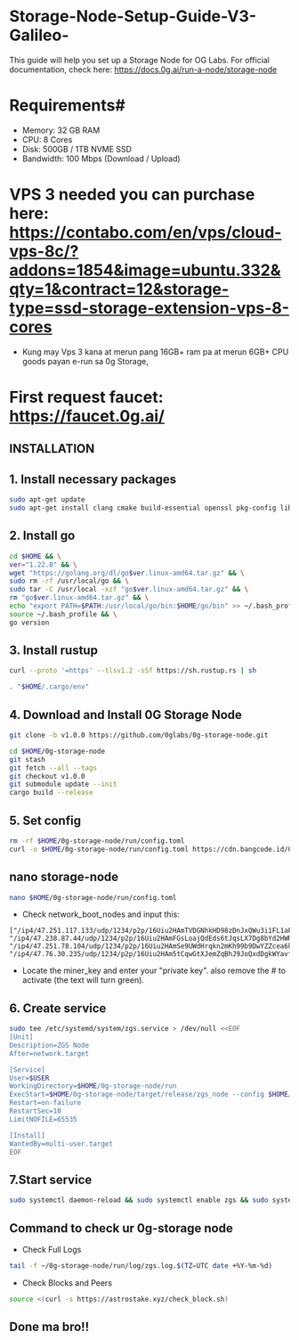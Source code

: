 # Storage-Node-Setup-Guide-V3-Galileo-
This guide will help you set up a Storage Node for OG Labs. For official documentation, check here: https://docs.0g.ai/run-a-node/storage-node


# Requirements#
- Memory: 32 GB RAM
- CPU: 8 Cores
- Disk: 500GB / 1TB NVME SSD
- Bandwidth: 100 Mbps (Download / Upload)

# VPS 3 needed you can purchase here: https://contabo.com/en/vps/cloud-vps-8c/?addons=1854&image=ubuntu.332&qty=1&contract=12&storage-type=ssd-storage-extension-vps-8-cores

- Kung may Vps 3 kana at merun pang 16GB+ ram pa at merun 6GB+ CPU goods payan e-run sa 0g Storage,

# First request faucet: https://faucet.0g.ai/


## INSTALLATION

## 1. Install necessary packages
```bash
sudo apt-get update
sudo apt-get install clang cmake build-essential openssl pkg-config libssl-dev jq
```

## 2. Install go
```bash
cd $HOME && \
ver="1.22.0" && \
wget "https://golang.org/dl/go$ver.linux-amd64.tar.gz" && \
sudo rm -rf /usr/local/go && \
sudo tar -C /usr/local -xzf "go$ver.linux-amd64.tar.gz" && \
rm "go$ver.linux-amd64.tar.gz" && \
echo "export PATH=$PATH:/usr/local/go/bin:$HOME/go/bin" >> ~/.bash_profile && \
source ~/.bash_profile && \
go version
```

## 3. Install rustup
```bash
curl --proto '=https' --tlsv1.2 -sSf https://sh.rustup.rs | sh
```
```bash
. "$HOME/.cargo/env"
```

## 4. Download and Install 0G Storage Node
```bash
git clone -b v1.0.0 https://github.com/0glabs/0g-storage-node.git
```
```bash
cd $HOME/0g-storage-node
git stash
git fetch --all --tags
git checkout v1.0.0
git submodule update --init
cargo build --release
```

## 5. Set config
```bash
rm -rf $HOME/0g-storage-node/run/config.toml
curl -o $HOME/0g-storage-node/run/config.toml https://cdn.bangcode.id/0g/v3_config.toml
```

## nano storage-node
```bash
nano $HOME/0g-storage-node/run/config.toml
```
- Check network_boot_nodes and input this:
```
["/ip4/47.251.117.133/udp/1234/p2p/16Uiu2HAmTVDGNhkHD98zDnJxQWu3i1FL1aFYeh9wiQTNu4pDCgps","/ip4/47.76.61.226/udp/1234/p2p/16Uiu2HAm2k6ua2mGgvZ8rTMV8GhpW71aVzkQWy7D37TTDuLCpgmX","/ip4/47.251.79.83/udp/1234/p2p/16Uiu2HAkvJYQABP1MdvfWfUZUzGLx1sBSDZ2AT92EFKcMCCPVawV", "/ip4/47.238.87.44/udp/1234/p2p/16Uiu2HAmFGsLoajQdEds6tJqsLX7Dg8bYd2HWR4SbpJUut4QXqCj", "/ip4/47.251.78.104/udp/1234/p2p/16Uiu2HAmSe9UWdHrqkn2mKh99b9DwYZZcea6krfidtU3e5tiHiwN", "/ip4/47.76.30.235/udp/1234/p2p/16Uiu2HAm5tCqwGtXJemZqBhJ9JoQxdDgkWYavfCziaqaAYkGDSfU"]
```
- Locate the miner_key and enter your "private key". also remove the # to activate (the text will turn green).

## 6. Create service
```bash
sudo tee /etc/systemd/system/zgs.service > /dev/null <<EOF
[Unit]
Description=ZGS Node
After=network.target

[Service]
User=$USER
WorkingDirectory=$HOME/0g-storage-node/run
ExecStart=$HOME/0g-storage-node/target/release/zgs_node --config $HOME/0g-storage-node/run/config.toml
Restart=on-failure
RestartSec=10
LimitNOFILE=65535

[Install]
WantedBy=multi-user.target
EOF
```

## 7.Start service
```bash
sudo systemctl daemon-reload && sudo systemctl enable zgs && sudo systemctl start zgs
```


## Command to check ur 0g-storage node
- Check Full Logs
```bash
tail -f ~/0g-storage-node/run/log/zgs.log.$(TZ=UTC date +%Y-%m-%d)
```
- Check Blocks and Peers
```bash
source <(curl -s https://astrostake.xyz/check_block.sh)
```


## Done ma bro!!










